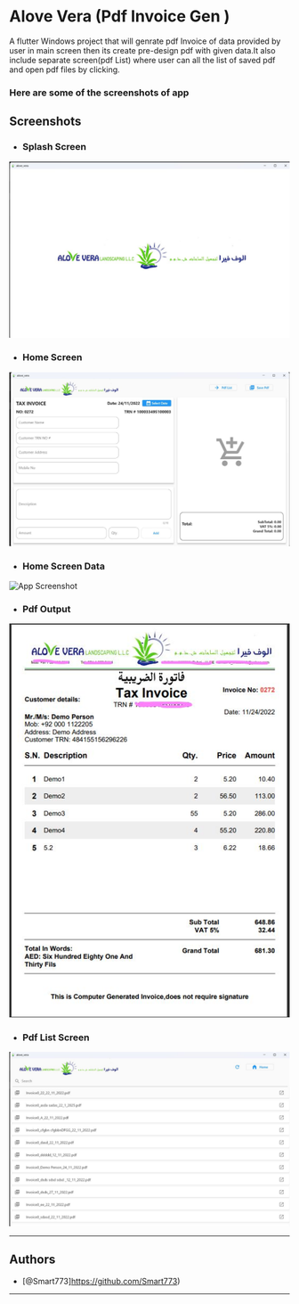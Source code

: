 
# Alove Vera (Pdf Invoice Gen )
A flutter Windows project that will genrate pdf Invoice of data provided by user in main screen then its create pre-design pdf with given data.It also include separate screen(pdf List) where user can all the list of saved pdf and open pdf files by clicking.

### Here are some of the screenshots of app


## Screenshots

- ### Splash Screen 
![App Screenshot](https://github.com/Smart773/Alove-Vera-invoice-gen/blob/master/screenshots/splash.jpg)

- ### Home Screen
![App Screenshot](https://github.com/Smart773/Alove-Vera-invoice-gen/blob/master/screenshots/homepage.jpg)

- ### Home Screen Data
![App Screenshot](httpshttps://github.com/Smart773/Alove-Vera-invoice-gen/blob/master/screenshots/homepagewithdata.jpg)

- ### Pdf Output 
![App Screenshot](https://github.com/Smart773/Alove-Vera-invoice-gen/blob/master/screenshots/invoicepdf.jpg)

- ### Pdf List Screen
![App Screenshot](https://github.com/Smart773/Alove-Vera-invoice-gen/blob/master/screenshots/pdflist.jpg)

-----------------------------------------------------------------------------------------------------
## Authors

- [@Smart773]https://github.com/Smart773)


------------------------------------------------------------------------------------------------------